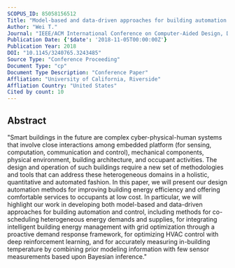 ```yaml
---
SCOPUS_ID: 85058156512
Title: "Model-based and data-driven approaches for building automation and control"
Author: "Wei T."
Journal: "IEEE/ACM International Conference on Computer-Aided Design, Digest of Technical Papers, ICCAD"
Publication Date: {'$date': '2018-11-05T00:00:00Z'}
Publication Year: 2018
DOI: "10.1145/3240765.3243485"
Source Type: "Conference Proceeding"
Document Type: "cp"
Document Type Description: "Conference Paper"
Affliation: "University of California, Riverside"
Affliation Country: "United States"
Cited by count: 10
---
```


## Abstract
"Smart buildings in the future are complex cyber-physical-human systems that involve close interactions among embedded platform (for sensing, computation, communication and control), mechanical components, physical environment, building architecture, and occupant activities. The design and operation of such buildings require a new set of methodologies and tools that can address these heterogeneous domains in a holistic, quantitative and automated fashion. In this paper, we will present our design automation methods for improving building energy efficiency and offering comfortable services to occupants at low cost. In particular, we will highlight our work in developing both model-based and data-driven approaches for building automation and control, including methods for co-scheduling heterogeneous energy demands and supplies, for integrating intelligent building energy management with grid optimization through a proactive demand response framework, for optimizing HVAC control with deep reinforcement learning, and for accurately measuring in-building temperature by combining prior modeling information with few sensor measurements based upon Bayesian inference."
